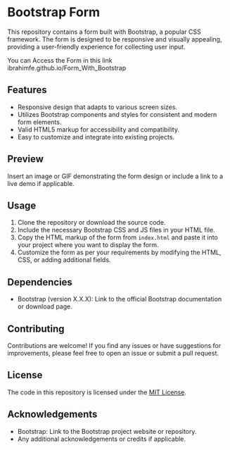 # Bootstrap Form

This repository contains a form built with Bootstrap, a popular CSS framework. The form is designed to be responsive and visually appealing, providing a user-friendly experience for collecting user input.

You can Access the Form in this link
    ibrahimfe.github.io/Form_With_Bootstrap

## Features

- Responsive design that adapts to various screen sizes.
- Utilizes Bootstrap components and styles for consistent and modern form elements.
- Valid HTML5 markup for accessibility and compatibility.
- Easy to customize and integrate into existing projects.

## Preview

Insert an image or GIF demonstrating the form design or include a link to a live demo if applicable.

## Usage

1. Clone the repository or download the source code.
2. Include the necessary Bootstrap CSS and JS files in your HTML file.
3. Copy the HTML markup of the form from `index.html` and paste it into your project where you want to display the form.
4. Customize the form as per your requirements by modifying the HTML, CSS, or adding additional fields.

## Dependencies

- Bootstrap (version X.X.X): Link to the official Bootstrap documentation or download page.

## Contributing

Contributions are welcome! If you find any issues or have suggestions for improvements, please feel free to open an issue or submit a pull request.

## License

The code in this repository is licensed under the [MIT License](LICENSE).

## Acknowledgements

- Bootstrap: Link to the Bootstrap project website or repository.
- Any additional acknowledgements or credits if applicable.

